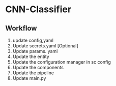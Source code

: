 # CNN-Classifier

## Workflow

1. update config,yaml
2. Update secrets.yaml [Optional]
3. ﻿﻿﻿Update params. yaml
4. ﻿﻿﻿Update the entity
5. ﻿﻿﻿Update the configuration manager in sc config
6. ﻿﻿﻿Update the components
7. Update the pipeline
8. Update main.py
